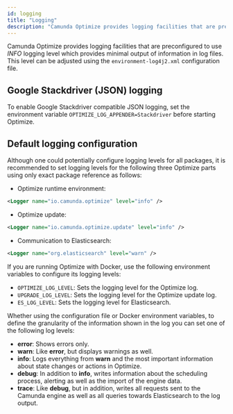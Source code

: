 ```yaml
---
id: logging
title: "Logging"
description: "Camunda Optimize provides logging facilities that are preconfigured to use INFO logging level which provides minimal output of information in log files."
---
```


Camunda Optimize provides logging facilities that are preconfigured to use
_INFO_ logging level which provides minimal output of information in log files.
This level can be adjusted using the `environment-log4j2.xml` configuration file.

## Google Stackdriver (JSON) logging

To enable Google Stackdriver compatible JSON logging, set the environment variable `OPTIMIZE_LOG_APPENDER=Stackdriver` before starting Optimize.

## Default logging configuration

Although one could potentially configure logging levels for all packages, it
is recommended to set logging levels for the following three Optimize parts using only exact package
reference as follows:

- Optimize runtime environment:

```xml
<Logger name="io.camunda.optimize" level="info" />
```

- Optimize update:

```xml
<Logger name="io.camunda.optimize.update" level="info" />
```

- Communication to Elasticsearch:

```xml
<Logger name="org.elasticsearch" level="warn" />
```

If you are running Optimize with Docker, use the following environment variables to configure its logging levels:

- `OPTIMIZE_LOG_LEVEL`: Sets the logging level for the Optimize log.
- `UPGRADE_LOG_LEVEL`: Sets the logging level for the Optimize update log.
- `ES_LOG_LEVEL`: Sets the logging level for Elasticsearch.

Whether using the configuration file or Docker environment variables, to define the granularity of the information shown in the log you can set one of the following log levels:

- **error**: Shows errors only.
- **warn**: Like **error**, but displays warnings as well.
- **info**: Logs everything from **warn** and the most important information about state changes or actions in Optimize.
- **debug**: In addition to **info**, writes information about the scheduling process, alerting as well as the import of the engine data.
- **trace**: Like **debug**, but in addition, writes all requests sent to the Camunda engine as well as all queries towards Elasticsearch to the log output.
